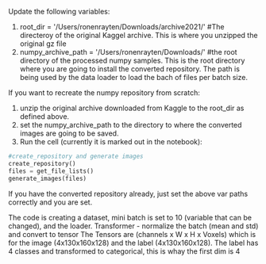 Update the following variables:
1. root_dir = '/Users/ronenrayten/Downloads/archive2021/' #The directeroy of the original Kaggel archive. This is where you unzipped the original gz file
2. numpy_archive_path = '/Users/ronenrayten/Downloads/' #the root directory of the processed numpy samples. This is the root directory where you are going to install the converted repository. The path is being used by the data loader to load the bach of files per batch size.

If you want to recreate the numpy repository from scratch:
1. unzip the original archive downloaded from Kaggle to the root_dir as defined above.
2. set the numpy_archive_path to the directory to where the converted images are going to be saved.
3. Run the cell (currently it is marked out in the notebook):
```python
#create_repository and generate images
create_repository()
files = get_file_lists()
generate_images(files)

```
If you have the converted repository already, just set the above var paths correctly and you are set.

The code is creating a dataset, mini batch is set to 10 (variable that can be changed), and the loader.
Transformer - normalize the batch (mean and std) and convert to tensor
The Tensors are (channels x W x H x Voxels) which is for the image (4x130x160x128) and the label (4x130x160x128). The label has 4 classes and transformed to categorical, this is whay the first dim is 4
